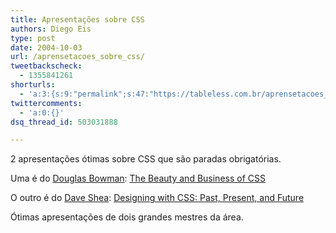 ```yaml
---
title: Apresentações sobre CSS
authors: Diego Eis
type: post
date: 2004-10-03
url: /aprensetacoes_sobre_css/
tweetbackscheck:
  - 1355841261
shorturls:
  - 'a:3:{s:9:"permalink";s:47:"https://tableless.com.br/aprensetacoes_sobre_css";s:7:"tinyurl";s:26:"https://tinyurl.com/3l9k6zx";s:4:"isgd";s:19:"https://is.gd/MuaWzO";}'
twittercomments:
  - 'a:0:{}'
dsq_thread_id: 503031888

---
```

2 apresentações ótimas sobre CSS que são paradas obrigatórias.
              
Uma é do [Douglas Bowman][1]: [The Beauty and Business of CSS][2]
              
O outro é do [Dave Shea][3]: [Designing with CSS: Past, Present, and Future][4]
              
Ótimas apresentações de dois grandes mestres da área.

 [1]: https://www.stopdesign.com/about/personnel/
 [2]: https://stopdesign.com/present/2004/sydney/beauty/
 [3]: https://mezzoblue.com/about/dave/
 [4]: https://mezzoblue.com/archives/pres/we04/designing/?page=0